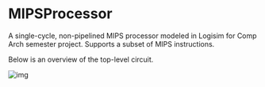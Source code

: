 # MIPSProcessor
A single-cycle, non-pipelined MIPS processor modeled in Logisim for Comp Arch semester project.  Supports a subset of MIPS instructions.

Below is an overview of the top-level circuit.



![img](https://i.gyazo.com/bf963c34e694674686441cd81ba3aa30.png)
